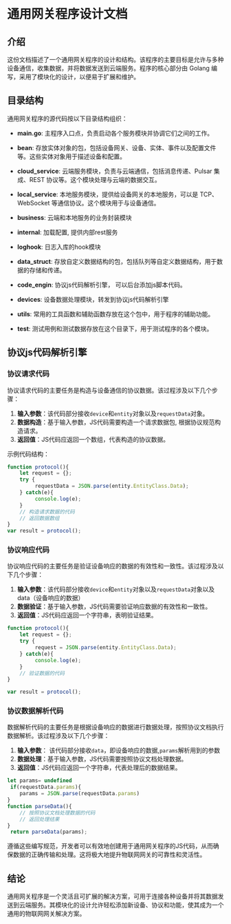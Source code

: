# 通用网关程序设计文档

## 介绍

这份文档描述了一个通用网关程序的设计和结构。该程序的主要目标是允许与多种设备通信，收集数据，并将数据发送到云端服务。程序的核心部分由 Golang 编写，采用了模块化的设计，以便易于扩展和维护。

## 目录结构

通用网关程序的源代码按以下目录结构组织：

- **main.go**: 主程序入口点，负责启动各个服务模块并协调它们之间的工作。

- **bean**: 存放实体对象的包，包括设备网关、设备、实体、事件以及配置文件等。这些实体对象用于描述设备和配置。

- **cloud_service**: 云端服务模块，负责与云端通信，包括消息传递、Pulsar 集成、REST 协议等。这个模块处理与云端的数据交互。

- **local_service**: 本地服务模块，提供给设备网关的本地服务，可以是 TCP、WebSocket 等通信协议。这个模块用于与设备通信。

- **business**: 云端和本地服务的业务封装模块

- **internal**: 加载配置, 提供内部rest服务

- **loghook**:  日志入库的hook模块

- **data_struct**: 存放自定义数据结构的包，包括队列等自定义数据结构，用于数据的存储和传递。

- **code_engin**: 协议js代码解析引擎， 可以后台添加js脚本代码。

- **devices**: 设备数据处理模块，转发到协议js代码解析引擎

- **utils**: 常用的工具函数和辅助函数存放在这个包中，用于程序的辅助功能。

- **test**: 测试用例和测试数据存放在这个目录下，用于测试程序的各个模块。

## 协议js代码解析引擎

### 协议请求代码

协议请求代码的主要任务是构造与设备通信的协议数据。该过程涉及以下几个步骤：

1. **输入参数**：该代码部分接收`device`和`entity`对象以及`requestData`对象。
2. **数据构造**：基于输入参数，JS代码需要构造一个请求数据包, 根据协议规范构造请求。
3. **返回值**：JS代码应返回一个数组，代表构造的协议数据。

示例代码结构：

```javascript
function protocol(){
    let request = {};
    try {
         requestData = JSON.parse(entity.EntityClass.Data);
    } catch(e){
         console.log(e);
    }
    // 构造请求数据的代码
    // 返回数据数组
}
var result = protocol();
```

### 协议响应代码

协议响应代码的主要任务是验证设备响应的数据的有效性和一致性。该过程涉及以下几个步骤：

1. **输入参数**：该代码部分接收`device`和`entity`对象以及`requestData`对象以及data（设备响应的数据）
2. **数据验证**：基于输入参数，JS代码需要验证响应数据的有效性和一致性。
3. **返回值**：JS代码应返回一个字符串，表明验证结果。
```javascript
function protocol(){
    let request = {};
    try {
         request = JSON.parse(entity.EntityClass.Data);
    } catch(e){
         console.log(e);
    }
    // 验证数据的代码
}

var result = protocol();

```

### 协议数据解析代码

数据解析代码的主要任务是根据设备响应的数据进行数据处理，按照协议文档执行数据解析。该过程涉及以下几个步骤：

1. **输入参数**： 该代码部分接收`data`，即设备响应的数据,`params`解析用到的参数
2. **数据处理**：基于输入参数，JS代码需要按照协议文档处理数据。
3. **返回值**：JS代码应返回一个字符串，代表处理后的数据结果。

```javascript
let params= undefined
 if(requestData.params){
    params = JSON.parse(requestData.params)
}
function parseData(){
    // 按照协议文档处理数据的代码
    // 返回处理结果
}
 return parseData(params);
```

遵循这些编写规范，开发者可以有效地创建用于通用网关程序的JS代码，从而确保数据的正确传输和处理。这将极大地提升物联网网关的可靠性和灵活性。

## 结论

通用网关程序是一个灵活且可扩展的解决方案，可用于连接各种设备并将其数据发送到云端服务。其模块化的设计允许轻松添加新设备、协议和功能，使其成为一个通用的物联网网关解决方案。